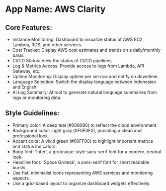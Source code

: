 # **App Name**: AWS Clarity

## Core Features:

- Instance Monitoring: Dashboard to visualize status of AWS EC2, Lambda, RDS, and other services.
- Cost Tracker: Display AWS cost estimates and trends on a daily/monthly basis.
- CI/CD Status: View the status of CI/CD pipelines.
- Log & Metrics Access: Provide access to logs from Lambda, API Gateway, etc.
- Uptime Monitoring: Display uptime per service and notify on downtime.
- Language Selection: Switch the display language between Indonesian and English
- AI Log Summary: AI tool to generate natural language summaries from logs or monitoring data.

## Style Guidelines:

- Primary color: A deep teal (#008080) to reflect the cloud environment.
- Background color: Light gray (#F0F0F0), providing a clean and professional look.
- Accent color: A vivid green (#00FF00) to highlight important metrics and status indicators.
- Body font: 'Inter', a grotesque-style sans-serif font for a modern, neutral look.
- Headline font: 'Space Grotesk', a sans-serif font for short readable bursts.
- Use flat, minimalist icons representing AWS services and monitoring aspects.
- Use a grid-based layout to organize dashboard widgets effectively.